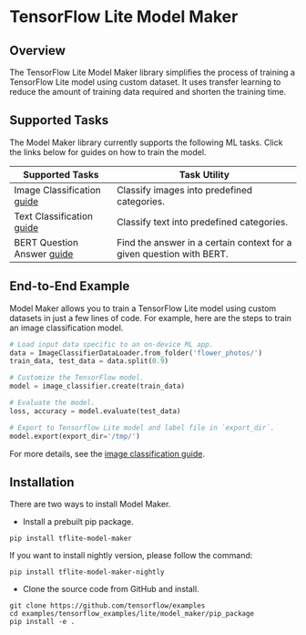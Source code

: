 # TensorFlow Lite Model Maker

## Overview

The TensorFlow Lite Model Maker library simplifies the process of training a
TensorFlow Lite model using custom dataset. It uses transfer learning to reduce
the amount of training data required and shorten the training time.

## Supported Tasks

The Model Maker library currently supports the following ML tasks. Click the
links below for guides on how to train the model.

Supported Tasks                                                                                          | Task Utility
-------------------------------------------------------------------------------------------------------- | ------------
Image Classification [guide](https://www.tensorflow.org/lite/tutorials/model_maker_image_classification) | Classify images into predefined categories.
Text Classification [guide](https://www.tensorflow.org/lite/tutorials/model_maker_text_classification)   | Classify text into predefined categories.
BERT Question Answer [guide](https://www.tensorflow.org/lite/tutorials/model_maker_question_answer)      | Find the answer in a certain context for a given question with BERT.

## End-to-End Example

Model Maker allows you to train a TensorFlow Lite model using custom datasets in
just a few lines of code. For example, here are the steps to train an image
classification model.

```python
# Load input data specific to an on-device ML app.
data = ImageClassifierDataLoader.from_folder('flower_photos/')
train_data, test_data = data.split(0.9)

# Customize the TensorFlow model.
model = image_classifier.create(train_data)

# Evaluate the model.
loss, accuracy = model.evaluate(test_data)

# Export to Tensorflow Lite model and label file in `export_dir`.
model.export(export_dir='/tmp/')
```

For more details, see the
[image classification guide](https://www.tensorflow.org/lite/tutorials/model_maker_image_classification).

## Installation

There are two ways to install Model Maker.

*   Install a prebuilt pip package.

```shell
pip install tflite-model-maker
```

If you want to install nightly version, please follow the command:

```shell
pip install tflite-model-maker-nightly
```

*   Clone the source code from GitHub and install.

```shell
git clone https://github.com/tensorflow/examples
cd examples/tensorflow_examples/lite/model_maker/pip_package
pip install -e .
```
